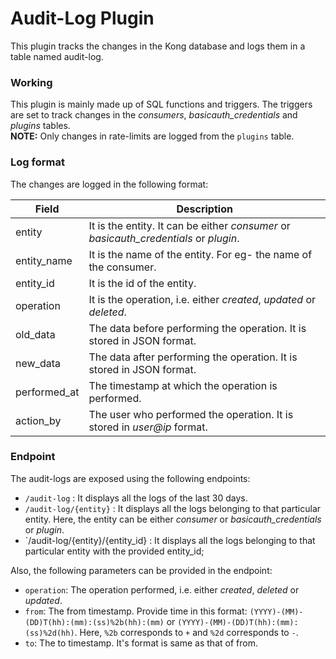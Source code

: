 # Audit-Log Plugin

This plugin tracks the changes in the Kong database and logs them in a table named audit-log.

### Working

This plugin is mainly made up of SQL functions and triggers. The triggers are set to track changes in the *consumers*, *basicauth_credentials* and *plugins* tables.<br/>
**NOTE:** Only changes in rate-limits are logged from the `plugins` table.

### Log format

The changes are logged in the following format:

| Field | Description |
| ---   | ---         |
| entity | It is the entity. It can be either *consumer* or *basicauth_credentials* or *plugin*. |
| entity_name | It is the name of the entity. For eg- the name of the consumer. |
| entity_id | It is the id of the entity. |
| operation | It is the operation, i.e. either *created*, *updated* or *deleted*. |
| old_data | The data before performing the operation. It is stored in JSON format. |
| new_data | The data after performing the operation. It is stored in JSON format. |
| performed_at | The timestamp at which the operation is performed. |
| action_by | The user who performed the operation. It is stored in *user@ip* format. |


### Endpoint

The audit-logs are exposed using the following endpoints:
- `/audit-log` : It displays all the logs of the last 30 days.
- `/audit-log/{entity}` : It displays all the logs belonging to that particular entity. Here, the entity can be either *consumer* or *basicauth_credentials* or *plugin*.
- `/audit-log/{entity}/{entity_id} : It displays all the logs belonging to that particular entity with the provided entity_id;

Also, the following parameters can be provided in the endpoint:
- `operation`: The operation performed, i.e. either *created*, *deleted* or *updated*. 
- `from`: The from timestamp. Provide time in this format: `(YYYY)-(MM)-(DD)T(hh):(mm):(ss)%2b(hh):(mm)` or `(YYYY)-(MM)-(DD)T(hh):(mm):(ss)%2d(hh)`. Here, `%2b` corresponds to `+` and `%2d` corresponds to `-`.
- `to`: The to timestamp. It's format is same as that of from.
